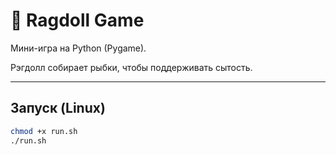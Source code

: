 # 🐾 Ragdoll Game

Мини-игра на Python (Pygame).

Рэгдолл собирает рыбки, чтобы поддерживать сытость.

---

## Запуск (Linux)

```bash
chmod +x run.sh
./run.sh
```
